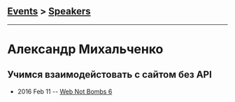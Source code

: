 ## [Events](../README.md) > [Speakers](../speakers.md)
---

# Александр Михальченко

## Учимся взаимодейстовать с сайтом без API
- 2016 Feb 11 -- [Web Not Bombs 6](https://www.youtube.com/watch?v=62gnJYouPl4)    
